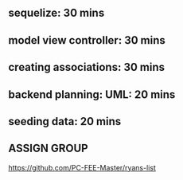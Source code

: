 ## sequelize: 30 mins

## model view controller: 30 mins

## creating associations: 30 mins

## backend planning: UML: 20 mins

## seeding data: 20 mins

## ASSIGN GROUP
https://github.com/PC-FEE-Master/ryans-list
